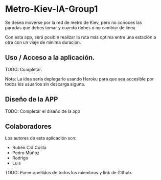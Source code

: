 # Metro-Kiev-IA-Group1
Se desea moverse por la red de metro de Kiev, pero no conoces las paradas que debes tomar y cuando debes o no cambiar de linea. 

Con esta app, será posible realizar la ruta más optima entre una estación a otra con un viaje de mínima duración.

## Uso / Acceso a la aplicación.

TODO: Completar.

Nota: La idea sería deplegarlo usando Heroku para que sea accesible por todos los usuarios sin descarga alguna.


## Diseño de la APP
TODO: Completar el diseño de la app


## Colaboradores
Los autores de esta aplicación son:
- Rubén Cid Costa
- Pedro Muñoz
- Rodrigo 
- Luis

TODO: Poner apellidos de todos los miembros y link de Github.
